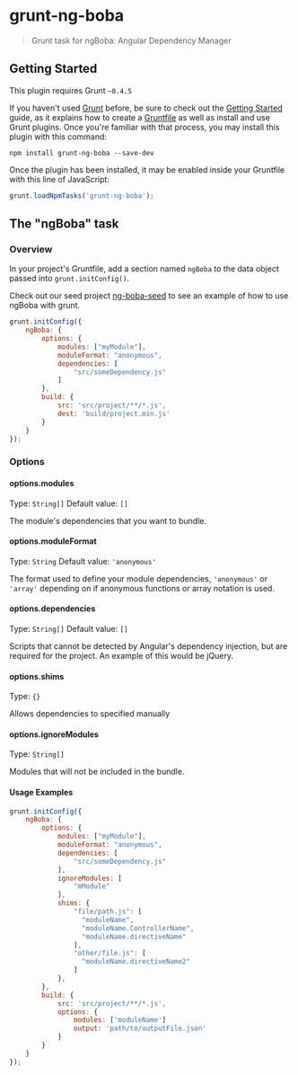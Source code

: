 grunt-ng-boba
===================================
> Grunt task for ngBoba: Angular Dependency Manager

## Getting Started
This plugin requires Grunt `~0.4.5`

If you haven't used [Grunt](http://gruntjs.com/) before, be sure to check out the [Getting Started](http://gruntjs.com/getting-started) guide,
 as it explains how to create a [Gruntfile](http://gruntjs.com/sample-gruntfile) as well as install and use Grunt plugins.
Once you're familiar with that process, you may install this plugin with this command:

```shell
npm install grunt-ng-boba --save-dev
```

Once the plugin has been installed, it may be enabled inside your Gruntfile with this line of JavaScript:

```js
grunt.loadNpmTasks('grunt-ng-boba');
```

## The "ngBoba" task

### Overview
In your project's Gruntfile, add a section named `ngBoba` to the data object passed into `grunt.initConfig()`.

Check out our seed project [ng-boba-seed](https://github.com/ng-boba/ng-boba-seed) to see an example of how to use ngBoba with grunt.

```js
grunt.initConfig({
    ngBoba: {
        options: {
            modules: ["myModule"],
            moduleFormat: "anonymous",
            dependencies: [
                "src/someDependency.js"
            ]
        },
        build: {
            src: 'src/project/**/*.js',
            dest: 'build/project.min.js'
        }
    }
});
```

### Options

#### options.modules
Type: `String[]`
Default value: `[]`

The module's dependencies that you want to bundle.

#### options.moduleFormat
Type: `String`
Default value: `'anonymous'`

The format used to define your module dependencies, `'anonymous'` or `'array'` depending on if anonymous functions or array notation is used.

#### options.dependencies
Type: `String[]`
Default value: `[]`

Scripts that cannot be detected by Angular's dependency injection, but are required for the project.
An example of this would be jQuery.

#### options.shims
Type: `{}`

Allows dependencies to specified manually

#### options.ignoreModules
Type: `String[]`

Modules that will not be included in the bundle.


#### Usage Examples

```js
grunt.initConfig({
    ngBoba: {
        options: {
            modules: ["myModule"],
            moduleFormat: "anonymous",
            dependencies: [
                "src/someDependency.js"
            ],
            ignoreModules: [
                "mModule"
            ],
            shims: {
                "file/path.js": [
                  "moduleName",
                  "moduleName.ControllerName",
                  "moduleName.directiveName"
                ],
                "other/file.js": [
                  "moduleName.directiveName2"
                ]
            },
        },
        build: {
            src: 'src/project/**/*.js',
            options: {
                modules: ['moduleName']
                output: 'path/to/outputFile.json'
            }
        }
    }
});
```
